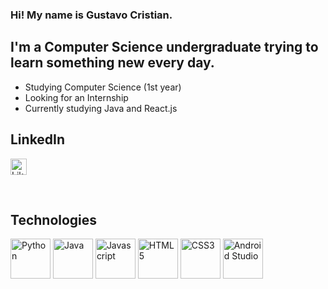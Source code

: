 ### Hi! My name is Gustavo Cristian.

## I'm a Computer Science undergraduate trying to learn something new every day.
- Studying Computer Science (1st year)
- Looking for an Internship
- Currently studying Java and React.js

## LinkedIn
[<img width="26px" alt="LikedIn page" src="https://cdn.jsdelivr.net/gh/devicons/devicon/icons/linkedin/linkedin-original.svg"/>][linkedin]

<br />

## Technologies

<img alt="Python" width="64px" src="https://cdn.jsdelivr.net/gh/devicons/devicon/icons/python/python-original.svg" />  <img alt="Java" width="64px" src="https://cdn.jsdelivr.net/gh/devicons/devicon/icons/java/java-original-wordmark.svg" />  <img alt="Javascript" width="64px" src="https://cdn.jsdelivr.net/gh/devicons/devicon/icons/javascript/javascript-original.svg" />  <img alt="HTML5" width="64px" src="https://cdn.jsdelivr.net/gh/devicons/devicon/icons/html5/html5-original.svg" />  <img alt="CSS3" width="64px" src="https://cdn.jsdelivr.net/gh/devicons/devicon/icons/css3/css3-original.svg" />  <img alt="Android Studio" width="64px" src="https://cdn.jsdelivr.net/gh/devicons/devicon/icons/androidstudio/androidstudio-original.svg" />

<br />
<br />

[linkedin]: https://www.linkedin.com/in/gustavo-cristian-a04a96228/